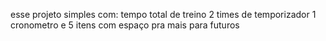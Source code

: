 esse projeto simples com:
tempo total de treino
2 times de temporizador
1 cronometro
e 5 itens com espaço pra mais para futuros
